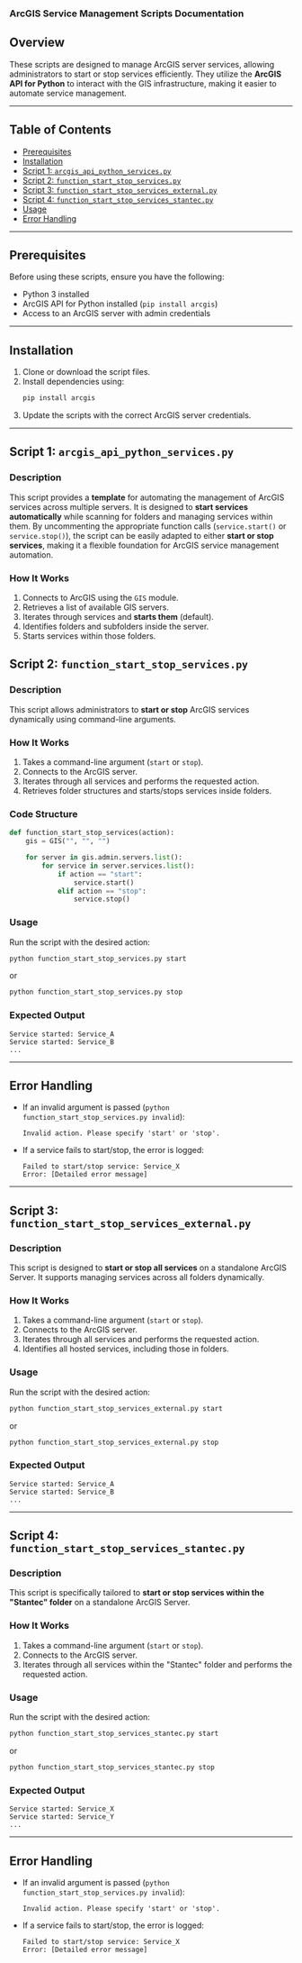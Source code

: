 ### **ArcGIS Service Management Scripts Documentation**  

## **Overview**  
These scripts are designed to manage ArcGIS server services, allowing administrators to start or stop services efficiently. They utilize the **ArcGIS API for Python** to interact with the GIS infrastructure, making it easier to automate service management.

---

## **Table of Contents**  
- [Prerequisites](#prerequisites)  
- [Installation](#installation)  
- [Script 1: `arcgis_api_python_services.py`](#script-1-arcgis_api_python_servicespy)  
- [Script 2: `function_start_stop_services.py`](#script-2-function_start_stop_servicespy)  
- [Script 3: `function_start_stop_services_external.py`](#script-3-function_start_stop_services_externalpy)  
- [Script 4: `function_start_stop_services_stantec.py`](#script-4-function_start_stop_services_stantecpy)  
- [Usage](#usage)  
- [Error Handling](#error-handling)

---

## **Prerequisites**  
Before using these scripts, ensure you have the following:  
+ Python 3 installed  
+ ArcGIS API for Python installed (`pip install arcgis`)  
+ Access to an ArcGIS server with admin credentials

---

## **Installation**  
1. Clone or download the script files.  
2. Install dependencies using:  
   ```bash
   pip install arcgis
   ```
3. Update the scripts with the correct ArcGIS server credentials.  

---

## **Script 1: `arcgis_api_python_services.py`**  

### **Description**  
This script provides a **template** for automating the management of ArcGIS services across multiple servers. It is designed to **start services automatically** while scanning for folders and managing services within them. By uncommenting the appropriate function calls (`service.start()` or `service.stop()`), the script can be easily adapted to either **start or stop services**, making it a flexible foundation for ArcGIS service management automation.

### **How It Works**
1. Connects to ArcGIS using the `GIS` module.  
2. Retrieves a list of available GIS servers.  
3. Iterates through services and **starts them** (default).  
4. Identifies folders and subfolders inside the server.  
5. Starts services within those folders.  


## **Script 2: `function_start_stop_services.py`**  

### **Description**  
This script allows administrators to **start or stop** ArcGIS services dynamically using command-line arguments.  

### **How It Works**
1. Takes a command-line argument (`start` or `stop`).  
2. Connects to the ArcGIS server.  
3. Iterates through all services and performs the requested action.  
4. Retrieves folder structures and starts/stops services inside folders.  

### **Code Structure**
```python
def function_start_stop_services(action):
    gis = GIS("", "", "")

    for server in gis.admin.servers.list():
        for service in server.services.list():
            if action == "start":
                service.start()
            elif action == "stop":
                service.stop()
```

### **Usage**
Run the script with the desired action:  
```bash
python function_start_stop_services.py start
```
or  
```bash
python function_start_stop_services.py stop
```

### **Expected Output**
```
Service started: Service_A
Service started: Service_B
...
```

---

## **Error Handling**
- If an invalid argument is passed (`python function_start_stop_services.py invalid`):  
  ```
  Invalid action. Please specify 'start' or 'stop'.
  ```
- If a service fails to start/stop, the error is logged:  
  ```
  Failed to start/stop service: Service_X
  Error: [Detailed error message]
  ```

---

## **Script 3: `function_start_stop_services_external.py`**  

### **Description**  
This script is designed to **start or stop all services** on a standalone ArcGIS Server. It supports managing services across all folders dynamically.

### **How It Works**
1. Takes a command-line argument (`start` or `stop`).  
2. Connects to the ArcGIS server.  
3. Iterates through all services and performs the requested action.  
4. Identifies all hosted services, including those in folders.  

### **Usage**
Run the script with the desired action:  
```bash
python function_start_stop_services_external.py start
```
or  
```bash
python function_start_stop_services_external.py stop
```

### **Expected Output**
```
Service started: Service_A
Service started: Service_B
...
```

---

## **Script 4: `function_start_stop_services_stantec.py`**  

### **Description**  
This script is specifically tailored to **start or stop services within the "Stantec" folder** on a standalone ArcGIS Server.

### **How It Works**
1. Takes a command-line argument (`start` or `stop`).  
2. Connects to the ArcGIS server.  
3. Iterates through all services within the "Stantec" folder and performs the requested action.  

### **Usage**
Run the script with the desired action:  
```bash
python function_start_stop_services_stantec.py start
```
or  
```bash
python function_start_stop_services_stantec.py stop
```

### **Expected Output**
```
Service started: Service_X
Service started: Service_Y
...
```

---

## **Error Handling**  
- If an invalid argument is passed (`python function_start_stop_services.py invalid`):  
  ```
  Invalid action. Please specify 'start' or 'stop'.
  ```
- If a service fails to start/stop, the error is logged:  
  ```
  Failed to start/stop service: Service_X
  Error: [Detailed error message]
  ```